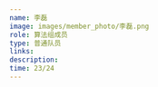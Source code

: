 ```yaml
---
name: 李磊
image: images/member_photo/李磊.png
role: 算法组成员
type: 普通队员
links:
description:
time: 23/24
---
```

